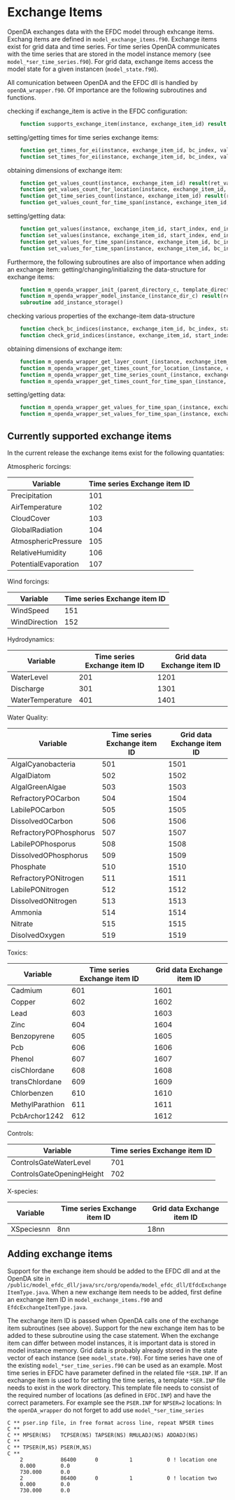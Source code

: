 # Exchange Items

OpenDA exchanges data with the EFDC model through exhcange items. Exchang items are defined in `model_exchange_items.f90`. Exchange items exist for grid data and time series. For time series OpenDA communicates with the time series that are stored in the model instance memory (see `model_*ser_time_series.f90`). For grid data, exchange items access the model state for a given instancen (`model_state.f90`). 

All comunication between OpenDA and the EFDC dll is handled by `openDA_wrapper.f90`. Of importance are the following subroutines and functions.
    
checking if exchange_item is active in the EFDC configuration:

```fortran
    function supports_exchange_item(instance, exchange_item_id) result (ret_val)
```

setting/getting times for time series exchange items: 

```fortran
    function get_times_for_ei(instance, exchange_item_id, bc_index, values_count, times) result (ret_val)
    function set_times_for_ei(instance, exchange_item_id, bc_index, values_count, times) result (ret_val)
```

obtaining dimensions of exchange item:

```fortran
    function get_values_count(instance, exchange_item_id) result(ret_val)
    function get_values_count_for_location(instance, exchange_item_id, bc_index) result(ret_val)
    function get_time_series_count(instance, exchange_item_id) result(ret_val)
    function get_values_count_for_time_span(instance, exchange_item_id, bc_index, start_time, end_time) result(ret_val)
```

setting/getting data:

```fortran
    function get_values(instance, exchange_item_id, start_index, end_index, values) result(ret_val)
    function set_values(instance, exchange_item_id, start_index, end_index, values) result(ret_val)
    function get_values_for_time_span(instance, exchange_item_id, bc_index, start_time, end_time, values_count, values) result(ret_val)
    function set_values_for_time_span(instance, exchange_item_id, bc_index, start_time, end_time, values_count, values) result(ret_val)
```

Furthermore, the following subroutines are also of importance when adding an exchange item:
getting/changing/initializing the data-structure for exchange items:

```fortran
    function m_openda_wrapper_init_(parent_directory_c, template_directory_c) result (ret_val)
    function m_openda_wrapper_model_instance_(instance_dir_c) result(ret_val)
    subroutine add_instance_storage()
```


checking various properties of the exchange-item data-structure

```fortran
    function check_bc_indices(instance, exchange_item_id, bc_index, start_time, end_time, start_index, end_index) result(success)
    function check_grid_indices(instance, exchange_item_id, start_index, end_index) result(success) NOTE: only when adding a grid belonging to the exchange item.
```


obtaining dimensions of exchange item:

```fortran
    function m_openda_wrapper_get_layer_count_(instance, exchange_item_id) result(retval)
    function m_openda_wrapper_get_times_count_for_location_(instance, exchange_item_id, bc_index)
    function m_openda_wrapper_get_time_series_count_(instance, exchange_item_id) result(ret_val)
    function m_openda_wrapper_get_times_count_for_time_span_(instance, exchange_item_id, bc_index, start_time, end_time) result(ret_val)
```


setting/getting data:

```fortran
    function m_openda_wrapper_get_values_for_time_span_(instance, exchange_item_id, bc_index, start_time, end_time, values_count, values) result(ret_val)
    function m_openda_wrapper_set_values_for_time_span_(instance, exchange_item_id, bc_index, start_time, end_time, values_count, values) result(ret_val)
```

## Currently supported exchange items

In the current release the exchange items exist for the following quantaties:

Atmospheric forcings:

| Variable               | Time series Exchange item ID |
|--|--|
|Precipitation          | 101 |
|AirTemperature         | 102 |
|CloudCover             | 103 |
|GlobalRadiation        | 104 |
|AtmosphericPressure    | 105 |
|RelativeHumidity       | 106 |
|PotentialEvaporation   | 107 |

Wind forcings:

| Variable               | Time series Exchange item ID |
|--|--|
| WindSpeed               |151|
| WindDirection           |152|

Hydrodynamics:

| Variable               | Time series Exchange item ID  | Grid data Exchange item ID|
|--|--|--|
| WaterLevel             | 201         |      1201 |
| Discharge              | 301         |      1301 |
| WaterTemperature       | 401         |      1401 |

Water Quality:

| Variable               | Time series Exchange item ID  | Grid data Exchange item ID|
|--|--|--|
| AlgalCyanobacteria     | 501      |         1501 |
| AlgalDiatom            | 502      |         1502 |
| AlgalGreenAlgae        | 503      |         1503 |
| RefractoryPOCarbon     | 504      |         1504 |
| LabilePOCarbon         | 505      |         1505 |
| DissolvedOCarbon       | 506      |         1506 |
| RefractoryPOPhosphorus | 507      |         1507 |
| LabilePOPhosporus      | 508      |         1508 |
| DissolvedOPhosphorus   | 509      |         1509 |
| Phosphate              | 510      |         1510 |
| RefractoryPONitrogen   | 511      |         1511 |
| LabilePONitrogen       | 512      |         1512 |
| DissolvedONitrogen     | 513      |         1513 |
| Ammonia                | 514      |         1514 |
| Nitrate                | 515      |         1515 |
| DisolvedOxygen         | 519      |         1519 |

Toxics:

| Variable               | Time series Exchange item ID  | Grid data Exchange item ID|
|--|--|--|
|Cadmium                | 601          |     1601 |
|Copper                 | 602          |     1602 |
|Lead                   | 603          |     1603 |
|Zinc                   | 604          |     1604 |
|Benzopyrene            | 605          |     1605 |
|Pcb                    | 606          |     1606 |
|Phenol                 | 607          |     1607 |
|cisChlordane           | 608          |     1608 |
|transChlordane         | 609          |     1609 |
|Chlorbenzen            | 610          |     1610 |
|MethylParathion        | 611          |     1611 |
|PcbArchor1242          | 612          |     1612 |

Controls:

| Variable               | Time series Exchange item ID  |
|--|--|
| ControlsGateWaterLevel    | 701 |
| ControlsGateOpeningHeight | 702 |

X-species:

| Variable               | Time series Exchange item ID  | Grid data Exchange item ID|
|--|--|--|
|XSpeciesnn           |   8nn     |          18nn |

## Adding exchange items

Support for the exchange item should be added to the EFDC dll and at the OpenDA site in `/public/model_efdc_dll/java/src/org/openda/model_efdc_dll/EfdcExchangeItemType.java`. When a new exchange item needs to be added, first define an exchange item ID in `model_exchange_items.f90` and `EfdcExchangeItemType.java`.

The exchange item ID is passed when OpenDA calls one of the exchange item subroutines (see above). Support for the new exchange item has to be added to these subroutine using the case statement. When the exchange item can differ between model instances, it is important data is stored in model instance memory. Grid data is probably already stored in the state vector of each instance (see `model_state.f90`). For time series have one of the existing `model_*ser_time_series.f90` can be used as an example. Most time series in EFDC have parameter defined in the related file `*SER.INP`. If an exchange item is used to for setting the time series, a template `*SER.INP` file needs to exist in the work directory. This template file needs to consist of the required number of locations (as defined in `EFDC.INP`) and have the correct parameters. For example see the `PSER.INP` for `NPSER=2` locations:
In the `openDA_wrapper` do not forget to add use `model_*ser_time_series`


```
C ** pser.inp file, in free format across line, repeat NPSER times
C **
C ** MPSER(NS)   TCPSER(NS) TAPSER(NS) RMULADJ(NS) ADDADJ(NS)
C **
C ** TPSER(M,NS) PSER(M,NS)
C ** 
    2            86400      0          1           0 ! location one
    0.000        0.0
    730.000      0.0
    2            86400      0          1           0 ! location two
    0.000        0.0
    730.000      0.0
```